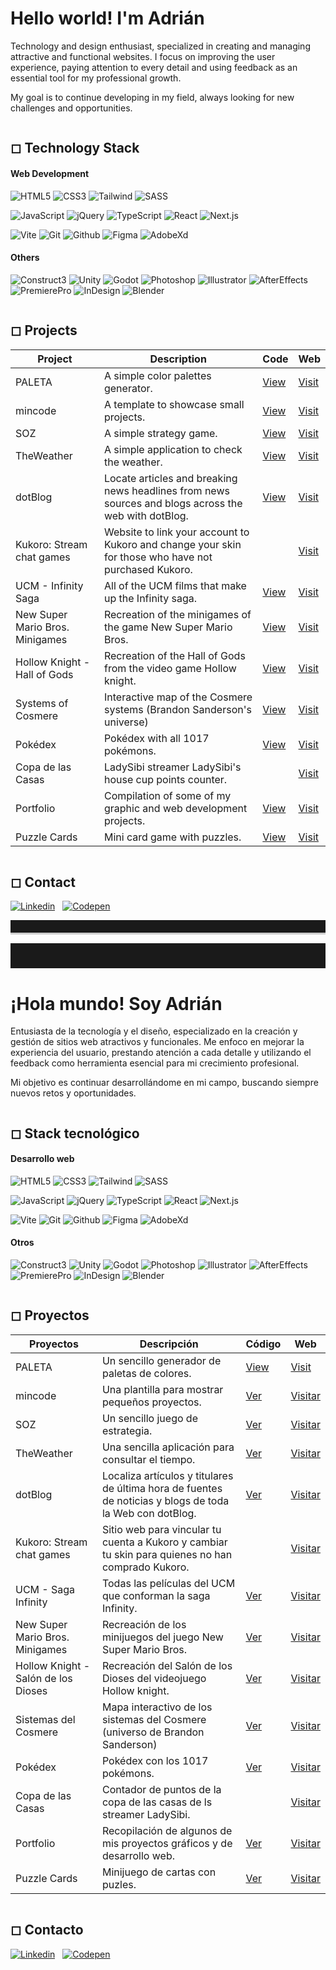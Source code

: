 # Hello world! I'm Adrián

Technology and design enthusiast, specialized in creating and managing attractive and functional websites. I focus on improving the user experience, paying attention to every detail and using feedback as an essential tool for my professional growth.

My goal is to continue developing in my field, always looking for new challenges and opportunities.

<hr style="height: 0px; border: none;">

## ◻ Technology Stack

#### Web Development

![HTML5](https://img.shields.io/badge/HTML5-303030?style=flat&logo=html5&logoColor=white)
![CSS3](https://img.shields.io/badge/CSS3-303030?style=flat&logo=css3&logoColor=white)
![Tailwind](https://img.shields.io/badge/Tailwind-303030?style=flat&logo=tailwindcss&logoColor=white)
![SASS](https://img.shields.io/badge/SASS-303030?style=flat&logo=sass&logoColor=white)

![JavaScript](https://img.shields.io/badge/JavaScript-303030?style=flat&logo=javascript&logoColor=white)
![jQuery](https://img.shields.io/badge/jQuery-303030?style=flat&logo=jquery&logoColor=white)
![TypeScript](https://img.shields.io/badge/TypeScript-303030?style=flat&logo=typescript&logoColor=white)
![React](https://img.shields.io/badge/React-303030?style=flat&logo=react&logoColor=white)
![Next.js](https://img.shields.io/badge/Next.js-303030?style=flat&logo=nextdotjs&logoColor=white)

![Vite](https://img.shields.io/badge/Vite-303030?style=flat&logo=vite&logoColor=white)
![Git](https://img.shields.io/badge/Git-303030?style=flat&logo=git&logoColor=white)
![Github](https://img.shields.io/badge/Github-303030?style=flat&logo=github&logoColor=white)
![Figma](https://img.shields.io/badge/Figma-303030?style=flat&logo=figma&logoColor=white)
![AdobeXd](https://img.shields.io/badge/AdobeXd-303030?style=flat&logo=adobexd&logoColor=white)

#### Others

![Construct3](https://img.shields.io/badge/Construct%203-303030?style=flat&logo=construct3&logoColor=white)
![Unity](https://img.shields.io/badge/Unity-303030?style=flat&logo=unity&logoColor=white)
![Godot](https://img.shields.io/badge/Godot-303030?style=flat&logo=godotengine&logoColor=white)
![Photoshop](https://img.shields.io/badge/Photoshop-303030?style=flat&logo=adobephotoshop&logoColor=white)
![Illustrator](https://img.shields.io/badge/Illustrator-303030?style=flat&logo=adobeillustrator&logoColor=white)
![AfterEffects](https://img.shields.io/badge/After%20Effects-303030?style=flat&logo=adobeaftereffects&logoColor=white)
![PremierePro](https://img.shields.io/badge/Premiere%20Pro-303030?style=flat&logo=adobepremierepro&logoColor=white)
![InDesign](https://img.shields.io/badge/InDesign-303030?style=flat&logo=adobeindesign&logoColor=white)
![Blender](https://img.shields.io/badge/Blender-303030?style=flat&logo=blender&logoColor=white)

<hr style="height: 0px; border: none;">

## ◻ Projects

| Project | Description | Code | Web |
| --- | --- | --- | --- |
| PALETA | A simple color palettes generator. | [View][paleta-c] | [Visit][paleta-d] |
| mincode | A template to showcase small projects. | [View][mincode-c] | [Visit][mincode-d] |
| SOZ | A simple strategy game. | [View][soz-c] | [Visit][soz-d] |
| TheWeather | A simple application to check the weather. | [View][theweather-c] | [Visit][theweather-d] |
| dotBlog | Locate articles and breaking news headlines from news sources and blogs across the web with dotBlog. | [View][dotblog-c] | [Visit][dotblog-d] |
| Kukoro: Stream chat games | Website to link your account to Kukoro and change your skin for those who have not purchased Kukoro. |  | [Visit][kukoro-d] |
| UCM - Infinity Saga | All of the UCM films that make up the Infinity saga. | [View][ucm-c] | [Visit][ucm-d] |
| New Super Mario Bros. Minigames | Recreation of the minigames of the game New Super Mario Bros. | [View][nsmb-minigames-c] | [Visit][nsmb-minigames-d] |
| Hollow Knight - Hall of Gods | Recreation of the Hall of Gods from the video game Hollow knight. | [View][hollow-kinght-hog-c] | [Visit][hollow-kinght-hog-d] |
| Systems of Cosmere | Interactive map of the Cosmere systems (Brandon Sanderson's universe) | [View][cosmere-systems-c] | [Visit][cosmere-systems-d] |
| Pokédex | Pokédex with all 1017 pokémons. | [View][pokedex-c] | [Visit][pokedex-d] |
| Copa de las Casas | LadySibi streamer LadySibi's house cup points counter. |  | [Visit][ladysibi] |
| Portfolio | Compilation of some of my graphic and web development projects. | [View][porfolio-c] | [Visit][porfolio-d] |
| Puzzle Cards | Mini card game with puzzles. | [View][puzzle-cards-c] | [Visit][puzzle-cards-d] |

<hr style="height: 0px; border: none;">

## ◻ Contact

[![Linkedin](https://img.shields.io/badge/LinkedIn-Adrián%20García-101010?style=for-the-badge&logo=linkedin&labelColor=303030)](https://www.linkedin.com/in/garciagregoriadrian/)
&nbsp;
[![Codepen](https://img.shields.io/badge/Codepen-@GariCarandai-101010?style=for-the-badge&logo=codepen&?link=http://left&link=https://www.linkedin.com/in/patriciabecerracorbacho/&labelColor=303030)](https://codepen.io/GariCarandai)

<hr style="height: 0px; padding-top: 20px; border: none; border-bottom: 3px solid #cccccc;">

<hr style="height: 40px; border: none;">

# ¡Hola mundo! Soy Adrián

Entusiasta de la tecnología y el diseño, especializado en la creación y gestión de sitios web atractivos y funcionales. Me enfoco en mejorar la experiencia del usuario, prestando atención a cada detalle y utilizando el feedback como herramienta esencial para mi crecimiento profesional.

Mi objetivo es continuar desarrollándome en mi campo, buscando siempre nuevos retos y oportunidades.

<hr style="height: 0px; border: none;">

## ◻ Stack tecnológico

#### Desarrollo web

![HTML5](https://img.shields.io/badge/HTML5-303030?style=flat&logo=html5&logoColor=white)
![CSS3](https://img.shields.io/badge/CSS3-303030?style=flat&logo=css3&logoColor=white)
![Tailwind](https://img.shields.io/badge/Tailwind-303030?style=flat&logo=tailwindcss&logoColor=white)
![SASS](https://img.shields.io/badge/SASS-303030?style=flat&logo=sass&logoColor=white)

![JavaScript](https://img.shields.io/badge/JavaScript-303030?style=flat&logo=javascript&logoColor=white)
![jQuery](https://img.shields.io/badge/jQuery-303030?style=flat&logo=jquery&logoColor=white)
![TypeScript](https://img.shields.io/badge/TypeScript-303030?style=flat&logo=typescript&logoColor=white)
![React](https://img.shields.io/badge/React-303030?style=flat&logo=react&logoColor=white)
![Next.js](https://img.shields.io/badge/Next.js-303030?style=flat&logo=nextdotjs&logoColor=white)

![Vite](https://img.shields.io/badge/Vite-303030?style=flat&logo=vite&logoColor=white)
![Git](https://img.shields.io/badge/Git-303030?style=flat&logo=git&logoColor=white)
![Github](https://img.shields.io/badge/Github-303030?style=flat&logo=github&logoColor=white)
![Figma](https://img.shields.io/badge/Figma-303030?style=flat&logo=figma&logoColor=white)
![AdobeXd](https://img.shields.io/badge/AdobeXd-303030?style=flat&logo=adobexd&logoColor=white)

#### Otros

![Construct3](https://img.shields.io/badge/Construct%203-303030?style=flat&logo=construct3&logoColor=white)
![Unity](https://img.shields.io/badge/Unity-303030?style=flat&logo=unity&logoColor=white)
![Godot](https://img.shields.io/badge/Godot-303030?style=flat&logo=godotengine&logoColor=white)
![Photoshop](https://img.shields.io/badge/Photoshop-303030?style=flat&logo=adobephotoshop&logoColor=white)
![Illustrator](https://img.shields.io/badge/Illustrator-303030?style=flat&logo=adobeillustrator&logoColor=white)
![AfterEffects](https://img.shields.io/badge/After%20Effects-303030?style=flat&logo=adobeaftereffects&logoColor=white)
![PremierePro](https://img.shields.io/badge/Premiere%20Pro-303030?style=flat&logo=adobepremierepro&logoColor=white)
![InDesign](https://img.shields.io/badge/InDesign-303030?style=flat&logo=adobeindesign&logoColor=white)
![Blender](https://img.shields.io/badge/Blender-303030?style=flat&logo=blender&logoColor=white)

<hr style="height: 0px; border: none;">

## ◻ Proyectos

| Proyectos | Descripción | Código | Web |
| --- | --- | --- | --- |
| PALETA | Un sencillo generador de paletas de colores. | [View][paleta-c] | [Visit][paleta-d] |
| mincode | Una plantilla para mostrar pequeños proyectos. | [Ver][mincode-c] | [Visitar][mincode-d] |
| SOZ | Un sencillo juego de estrategia. | [Ver][soz-c] | [Visitar][soz-d] |
| TheWeather | Una sencilla aplicación para consultar el tiempo. | [Ver][theweather-c] | [Visitar][theweather-d] |
| dotBlog | Localiza artículos y titulares de última hora de fuentes de noticias y blogs de toda la Web con dotBlog. | [Ver][dotblog-c] | [Visitar][dotblog-d] |
| Kukoro: Stream chat games | Sitio web para vincular tu cuenta a Kukoro y cambiar tu skin para quienes no han comprado Kukoro. |  | [Visitar][kukoro-d] |
| UCM - Saga Infinity | Todas las películas del UCM que conforman la saga Infinity. | [Ver][ucm-c] | [Visitar][ucm-d] |
| New Super Mario Bros. Minigames | Recreación de los minijuegos del juego New Super Mario Bros. | [Ver][nsmb-minigames-c] | [Visitar][nsmb-minigames-d] |
| Hollow Knight - Salón de los Dioses | Recreación del Salón de los Dioses del videojuego Hollow knight. | [Ver][hollow-kinght-hog-c] | [Visitar][hollow-kinght-hog-d] |
| Sistemas del Cosmere | Mapa interactivo de los sistemas del Cosmere (universo de Brandon Sanderson) | [Ver][cosmere-systems-c] | [Visitar][cosmere-systems-d] |
| Pokédex | Pokédex con los 1017 pokémons. | [Ver][pokedex-c] | [Visitar][pokedex-d] |
| Copa de las Casas | Contador de puntos de la copa de las casas de ls streamer LadySibi. |  | [Visitar][ladysibi] |
| Portfolio | Recopilación de algunos de mis proyectos gráficos y de desarrollo web. | [Ver][porfolio-c] | [Visitar][porfolio-d] |
| Puzzle Cards | Minijuego de cartas con puzles. | [Ver][puzzle-cards-c] | [Visitar][puzzle-cards-d] |

<hr style="height: 0px; border: none;">

## ◻ Contacto

[![Linkedin](https://img.shields.io/badge/LinkedIn-Adrián%20García-101010?style=for-the-badge&logo=linkedin&labelColor=303030)](https://www.linkedin.com/in/garciagregoriadrian/)
&nbsp;
[![Codepen](https://img.shields.io/badge/Codepen-@GariCarandai-101010?style=for-the-badge&logo=codepen&?link=http://left&link=https://www.linkedin.com/in/patriciabecerracorbacho/&labelColor=303030)](https://codepen.io/GariCarandai)

[//]: # 'Links'
[paleta-c]: https://github.com/adrian-gg/paleta/
[paleta-d]: https://paleta-gold.vercel.app/
[mincode-c]: https://github.com/adrian-gg/mincode/
[mincode-d]: https://adrian-gg.github.io/demos/mincode/
[soz-c]: https://github.com/adrian-gg/soz/
[soz-d]: https://adrian-gg.github.io/demos/soz/
[theweather-c]: https://github.com/adrian-gg/theweather/
[theweather-d]: https://adrian-gg.github.io/demos/theweather/
[dotblog-c]: https://github.com/adrian-gg/dotblog/
[dotblog-d]: https://adrian-gg.github.io/demos/dotblog/
[kukoro-d]: https://kkr.heynaugames.com/
[ucm-c]: https://github.com/adrian-gg/ucm/
[ucm-d]: https://adrian-gg.github.io/ucm/
[nsmb-minigames-c]: https://github.com/adrian-gg/nsmb-minigames/
[nsmb-minigames-d]: https://adrian-gg.github.io/demos/nsmb-minigames/
[hollow-kinght-hog-c]: https://github.com/adrian-gg/hollow-knight-hog/
[hollow-kinght-hog-d]: https://adrian-gg.github.io/demos/hollow-knight-hog/
[cosmere-systems-c]: https://github.com/adrian-gg/cosmere-systems/
[cosmere-systems-d]: https://adrian-gg.github.io/cosmere-systems/
[pokedex-c]: https://github.com/adrian-gg/pokedex/
[pokedex-d]: https://adrian-gg.github.io/pokedex/
[ladysibi]: https://copacasas.ladysibi.com/
[puzzle-cards-c]: https://github.com/adrian-gg/puzzle-cards/
[puzzle-cards-d]: https://adrian-gg.github.io/puzzle-cards/
[porfolio-c]: https://github.com/adrian-gg/adrian-gg.github.io/
[porfolio-d]: https://adrian-gg.github.io/
